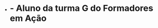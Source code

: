 - # - Aluno da turma G do Formadores em Ação




<!---
SantoroDarlan/SantoroDarlan is a ✨ special ✨ repository because its `README.md` (this file) appears on your GitHub profile.
You can click the Preview link to take a look at your changes.
--->
